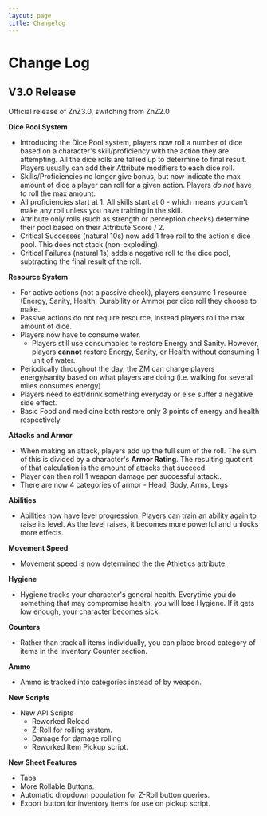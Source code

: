 ```yaml
---
layout: page
title: Changelog
---
```



# Change Log #



## V3.0 Release ##

Official release of ZnZ3.0, switching from ZnZ2.0

**Dice Pool System**
- Introducing the Dice Pool system, players now roll a number of dice based on a character's skill/proficiency with the action they are attempting. All the dice rolls are tallied up to determine to final result. Players usually can add their Attribute modifiers to each dice roll.
- Skills/Proficiencies no longer give bonus, but now indicate the max amount of dice a player can roll for a given action. Players *do not* have to roll the max amount.
- All proficiencies start at 1. All skills start at 0 - which means you can't make any roll unless you have training in the skill.
- Attribute only rolls (such as strength or perception checks) determine their pool based on their Attribute Score / 2.
- Critical Successes (natural 10s) now add 1 free roll to the action's dice pool. This does not stack (non-exploding).
- Critical Failures (natural 1s) adds a negative roll to the dice pool, subtracting the final result of the roll.

**Resource System**
- For active actions (not a passive check), players consume 1 resource (Energy, Sanity, Health, Durability or Ammo) per dice roll they choose to make. 
- Passive actions do not require resource, instead players roll the max amount of dice.
- Players now have to consume water. 
    - Players still use consumables to restore Energy and Sanity. However, players **cannot** restore Energy, Sanity, or Health without consuming 1 unit of water.
- Periodically throughout the day, the ZM can charge players energy/sanity based on what players are doing (i.e. walking for several miles consumes energy)
- Players need to eat/drink something everyday or else suffer a negative side effect.
- Basic Food and medicine both restore only 3 points of energy and health respectively.


**Attacks and Armor**
- When making an attack, players add up the full sum of the roll. The sum of this is divided by a character's **Armor Rating**. The resulting quotient of that calculation is the amount of attacks that succeed. 
- Player can then roll 1 weapon damage per successful attack..
- There are now 4 categories of armor - Head, Body, Arms, Legs

**Abilities**
- Abilities now have level progression. Players can train an ability again to raise its level. As the level raises, it becomes more powerful and unlocks more effects.

**Movement Speed**
- Movement speed is now determined the the Athletics attribute.

**Hygiene**
- Hygiene tracks your character's general health. Everytime you do something that may compromise health, you will lose Hygiene. If it gets low enough, your character becomes sick.

**Counters**
- Rather than track all items individually, you can place broad category of items in the Inventory Counter section.

**Ammo**
- Ammo is tracked into categories instead of by weapon.

**New Scripts**
- New API Scripts
    - Reworked Reload
    - Z-Roll for rolling system.
    - Damage for damage rolling
    - Reworked Item Pickup script.

**New Sheet Features**
- Tabs
- More Rollable Buttons. 
- Automatic dropdown population for Z-Roll button queries.
- Export button for inventory items for use on pickup script.